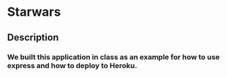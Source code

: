 # Starwars

## Description

### We built this application in class as an example for how to use express and how to deploy to Heroku. 

